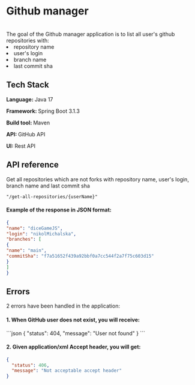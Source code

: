 <h1>Github manager</h1>
<br>
The goal of the Github manager application is to list all user's github repositories with:
<li>repository name</li>
<li>user's login</li>
<li>branch name</li>
<li>last commit sha</li>

<h2>Tech Stack</h2>
<p><b>Language: </b> Java 17
<p><b>Framework: </b> Spring Boot 3.1.3
<p><b>Build tool: </b> Maven
<p><b>API: </b> GitHub API
<p><b>UI: </b> Rest API

<h2>API reference</h2>
Get all repositories which are not forks with repository name, user's login, branch name and last commit sha

```text
"/get-all-repositories/{userName}"
```

<h4>Example of the response in JSON format: </h4>

```json
{
"name": "diceGameJS",
"login": "nikolMichalska",
"branches": [
{
"name": "main",
"commitSha": "f7a51652f439a92bbf0a7cc544f2a7f75c603d15"
}
]
}
```

<h2>Errors</h2>
2 errors have been handled in the application:
<h4>1. When GitHub user does not exist, you will receive: </h4>
```json
{
    "status": 404,
    "message": "User not found"
}
```

<br>
<h4>2. Given application/xml Accept header, you will get:  </h4>

```json
{
  "status": 406,
  "message": "Not acceptable accept header"
}
```

